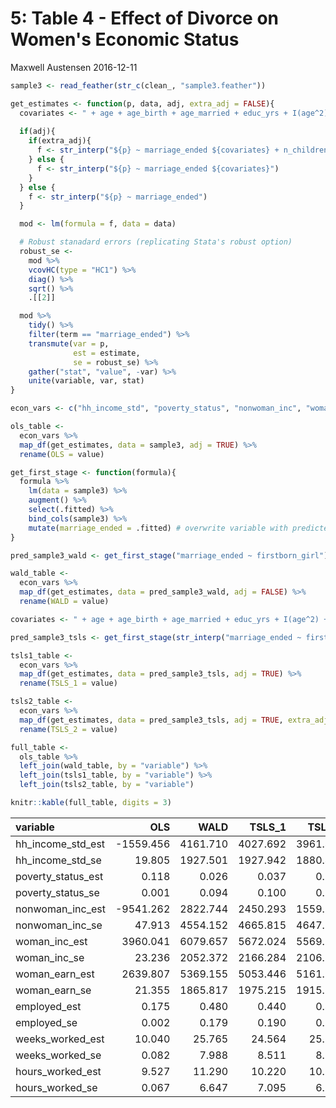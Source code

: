 5: Table 4 - Effect of Divorce on Women's Economic Status
================
Maxwell Austensen
2016-12-11

``` r
sample3 <- read_feather(str_c(clean_, "sample3.feather"))
```

``` r
get_estimates <- function(p, data, adj, extra_adj = FALSE){
  covariates <- " + age + age_birth + age_married + educ_yrs + I(age^2) + I(age_married^2) + I(age_birth^2) + I(educ_yrs^2) + age*educ_yrs + age_married*educ_yrs + age_birth*educ_yrs + urban + factor(state_birth) + factor(state_current)"
  
  if(adj){
    if(extra_adj){
      f <- str_interp("${p} ~ marriage_ended ${covariates} + n_children + marital_status")
    } else {
      f <- str_interp("${p} ~ marriage_ended ${covariates}")
    }
  } else {
    f <- str_interp("${p} ~ marriage_ended")
  }

  mod <- lm(formula = f, data = data)

  # Robust stanadard errors (replicating Stata's robust option)
  robust_se <- 
    mod %>% 
    vcovHC(type = "HC1") %>% 
    diag() %>% 
    sqrt() %>% 
    .[[2]]

  mod %>% 
    tidy() %>% 
    filter(term == "marriage_ended") %>% 
    transmute(var = p,
              est = estimate,
              se = robust_se) %>% 
    gather("stat", "value", -var) %>% 
    unite(variable, var, stat)
}
```

``` r
econ_vars <- c("hh_income_std", "poverty_status", "nonwoman_inc", "woman_inc", "woman_earn", "employed", "weeks_worked", "hours_worked")

ols_table <- 
  econ_vars %>% 
  map_df(get_estimates, data = sample3, adj = TRUE) %>% 
  rename(OLS = value)
```

``` r
get_first_stage <- function(formula){
  formula %>% 
    lm(data = sample3) %>% 
    augment() %>% 
    select(.fitted) %>% 
    bind_cols(sample3) %>% 
    mutate(marriage_ended = .fitted) # overwrite variable with predicted version
}
```

``` r
pred_sample3_wald <- get_first_stage("marriage_ended ~ firstborn_girl")

wald_table <- 
  econ_vars %>% 
  map_df(get_estimates, data = pred_sample3_wald, adj = FALSE) %>% 
  rename(WALD = value)
```

``` r
covariates <- " + age + age_birth + age_married + educ_yrs + I(age^2) + I(age_married^2) + I(age_birth^2) + I(educ_yrs^2) + age*educ_yrs + age_married*educ_yrs + age_birth*educ_yrs + urban + factor(state_birth) + factor(state_current)"

pred_sample3_tsls <- get_first_stage(str_interp("marriage_ended ~ firstborn_girl ${covariates}"))

tsls1_table <- 
  econ_vars %>% 
  map_df(get_estimates, data = pred_sample3_tsls, adj = TRUE) %>% 
  rename(TSLS_1 = value)

tsls2_table <- 
  econ_vars %>% 
  map_df(get_estimates, data = pred_sample3_tsls, adj = TRUE, extra_adj = TRUE) %>% 
  rename(TSLS_2 = value)
```

``` r
full_table <- 
  ols_table %>% 
  left_join(wald_table, by = "variable") %>% 
  left_join(tsls1_table, by = "variable") %>% 
  left_join(tsls2_table, by = "variable")

knitr::kable(full_table, digits = 3)
```

| variable             |        OLS|      WALD|   TSLS\_1|   TSLS\_2|
|:---------------------|----------:|---------:|---------:|---------:|
| hh\_income\_std\_est |  -1559.456|  4161.710|  4027.692|  3961.431|
| hh\_income\_std\_se  |     19.805|  1927.501|  1927.942|  1880.415|
| poverty\_status\_est |      0.118|     0.026|     0.037|     0.041|
| poverty\_status\_se  |      0.001|     0.094|     0.100|     0.100|
| nonwoman\_inc\_est   |  -9541.262|  2822.744|  2450.293|  1559.082|
| nonwoman\_inc\_se    |     47.913|  4554.152|  4665.815|  4647.110|
| woman\_inc\_est      |   3960.041|  6079.657|  5672.024|  5569.898|
| woman\_inc\_se       |     23.236|  2052.372|  2166.284|  2106.255|
| woman\_earn\_est     |   2639.807|  5369.155|  5053.446|  5161.719|
| woman\_earn\_se      |     21.355|  1865.817|  1975.215|  1915.871|
| employed\_est        |      0.175|     0.480|     0.440|     0.479|
| employed\_se         |      0.002|     0.179|     0.190|     0.185|
| weeks\_worked\_est   |     10.040|    25.765|    24.564|    25.810|
| weeks\_worked\_se    |      0.082|     7.988|     8.511|     8.220|
| hours\_worked\_est   |      9.527|    11.290|    10.220|    10.388|
| hours\_worked\_se    |      0.067|     6.647|     7.095|     6.874|
